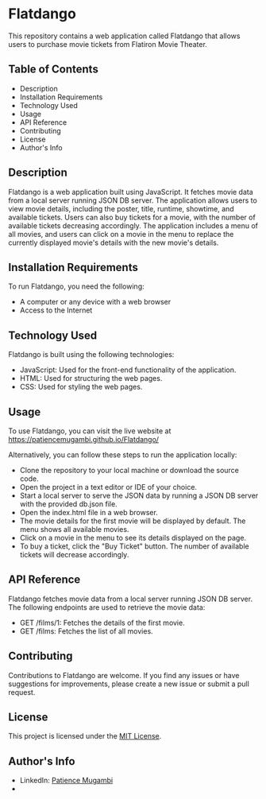 # Flatdango

This repository contains a web application called Flatdango that allows users to purchase movie tickets from Flatiron Movie Theater.

## Table of Contents
- Description
- Installation Requirements
- Technology Used
- Usage
- API Reference
- Contributing
- License
- Author's Info

## Description
Flatdango is a web application built using JavaScript. It fetches movie data from a local server running JSON DB server. The application allows users to view movie details, including the poster, title, runtime, showtime, and available tickets. Users can also buy tickets for a movie, with the number of available tickets decreasing accordingly. The application includes a menu of all movies, and users can click on a movie in the menu to replace the currently displayed movie's details with the new movie's details.

## Installation Requirements
To run Flatdango, you need the following:

- A computer or any device with a web browser
- Access to the Internet

## Technology Used
Flatdango is built using the following technologies:

- JavaScript: Used for the front-end functionality of the application.
- HTML: Used for structuring the web pages.
- CSS: Used for styling the web pages.

## Usage
To use Flatdango, you can visit the live website at https://patiencemugambi.github.io/Flatdango/

Alternatively, you can follow these steps to run the application locally:

- Clone the repository to your local machine or download the source code.
- Open the project in a text editor or IDE of your choice.
- Start a local server to serve the JSON data by running a JSON DB server with the provided db.json file.
- Open the index.html file in a web browser.
- The movie details for the first movie will be displayed by default. The menu shows all available movies.
- Click on a movie in the menu to see its details displayed on the page.
- To buy a ticket, click the "Buy Ticket" button. The number of available tickets will decrease accordingly.

## API Reference
Flatdango fetches movie data from a local server running JSON DB server. The following endpoints are used to retrieve the movie data:

- GET /films/1: Fetches the details of the first movie.
- GET /films: Fetches the list of all movies.

## Contributing
Contributions to Flatdango are welcome. If you find any issues or have suggestions for improvements, please create a new issue or submit a pull request.

## License
This project is licensed under the [MIT License](LICENSE).


## Author's Info
- LinkedIn: [Patience Mugambi](https://www.linkedin.com/feed/)
- 


